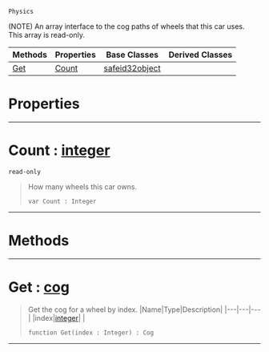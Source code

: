  `Physics`

(NOTE) An array interface to the cog paths of wheels that this car uses. This array is read-only.

|Methods|Properties|Base Classes|Derived Classes|
|---|---|---|---|
|[ Get](carwheelarray.md#get-zilch-engine-document)|[ Count](carwheelarray.md#count-zilch-engine-docume)|[safeid32object](safeid32object.md)| |


 #  Properties


---  
 #  Count : [integer](../nada_base_types/integer.md)

 `read-only`

> How many wheels this car owns.
> ``` lang=cpp, name=Nada
> var Count : Integer


---  
 #  Methods


---  
 #  Get : [cog](cog.md)

> Get the cog for a wheel by index.
> |Name|Type|Description|
> |---|---|---|
> |index|[integer](../nada_base_types/integer.md)| |
> ``` lang=cpp, name=Nada
> function Get(index : Integer) : Cog
> ``` 


---  
 

 